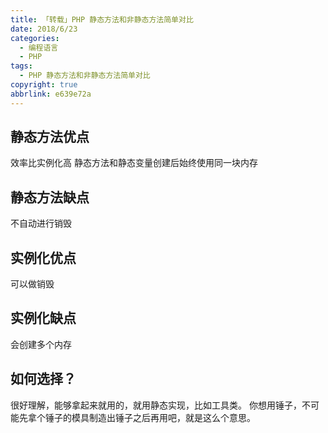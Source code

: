 ```yaml
---
title: 「转载」PHP 静态方法和非静态方法简单对比
date: 2018/6/23
categories:
  - 编程语言
  - PHP
tags:
  - PHP 静态方法和非静态方法简单对比
copyright: true
abbrlink: e639e72a
---
```


## 静态方法优点

效率比实例化高
静态方法和静态变量创建后始终使用同一块内存

## 静态方法缺点

不自动进行销毁

## 实例化优点

可以做销毁

## 实例化缺点

会创建多个内存

## 如何选择？

很好理解，能够拿起来就用的，就用静态实现，比如工具类。
你想用锤子，不可能先拿个锤子的模具制造出锤子之后再用吧，就是这么个意思。